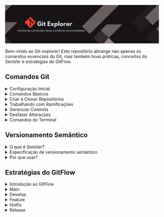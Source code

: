 <div>
  <img src="./img/git-explorer.png" alt="Git Explorer Image">
</div>

Bem-vindo ao Git-explorer! Este repositório abrange não apenas os comandos essenciais do Git, mas também boas práticas, conceitos do SemVer e estratégias do GitFlow.

## Comandos Git
<details>
    <summary>Configuração Inicial</summary>
<div>

| Comando | Descrição   |
| ------- | ----------- |
| `git config --global user.name "nome-exemplo"` | Adicionar nome de usuário do GitHub |
| `git config --global user.email usuario@exemplo.com` | Adicionar e-mail do GitHub |
| `git config --global --unset user.email` | Remover e-mail do GitHub |
| `git config --global --unset user.name` | Remover nome de usuário do GitHub |
| `git config --global --list` | Exibir a lista de configurações atuais |
| `git config --list` | Exibir a lista de configurações atuais |
| `ssh-keygen -t ed25519 -C e-mail` | Gerar chave SSH |
| `eval $(ssh-agent -s)` | Verificar agente SSH |
| `ssh-add [caminho]` | Adicionar chave SSH ao seu ambiente de trabalho |

</div>
</details>

<details>
    <summary>Comandos Básicos</summary>
<div>

| Comando | Descrição |
| ------- | ----------|
| `git status` | Exibir status| 
| `git add [arquivo]` | Adicionar arquivos à área de preparação (staging) |
| `git add .` | Adicionar todos os arquivos novos à área de preparação (staging) |
| `git commit -m "mensagem"` | Confirmar as alterações com uma mensagem descritiva |
| `git tag -a [nome] -m "mensagem"` | Criar tag |
| `git tag` | Listar todas as tags |
| `git push origin [nome do branch]` | Enviar um branch para o seu repositório remoto |
| `git pull` | Atualizar o repositório local para o commit mais recente |
| `git pull origin [nome do branch]` | Puxar alterações do repositório remoto |
| `git blame NOME_ARQUIVO` | Mostra quem fez cada alteração em cada linha de um arquivo, fornecendo informações sobre a autoria das mudanças |


</div>
</details>

<details>
  <summary>Criar e Clonar Repositórios</summary>
<div>

| Comando | Descrição |
| ------- | ----------|
| `git init` | Iniciar o git dentro da pasta |
| `git clone [url]` | Clonar um repositório do GitHub |
| `git remote add origin ssh://git@github.com/[nome-de-usuario]/[nome-do-repositorio].git` | Adicionar um repositório remoto |
| `git remote -v` | Listar conexões remotas |
| `git remote set-url [nome do branch] [url]` | Alterar a URL |

</div>
</details>

<details>
  <summary>Trabalhando com Ramificações</summary>
<div>
 
| Comando | Descrição |
| ------- | ----------- |
| `git branch` | Listar todas as branches (o asterisco denota o branch atual) |
| `git branch -a` | Listar todas as branches (locais e remotas) |
| `git branch [nome do branch]` | Criar um novo branch |
| `git branch -d [nome do branch]` | Deletar um branch local |
| `git push origin --delete [nome do branch]` | Deletar um branch remoto |
| `git show-branch --all` | Listar todos os branches locais |
| `git push origin --delete [nome do branch]` | Deletar um branch remoto |
| `git checkout -b [nome do branch]` | Criar um novo branch e alternar para ele |
| `git checkout -b [nome do branch] origin/[nome do branch]` | Clonar um branch remoto e alternar para ele |
| `git checkout [nome do branch]` | Alternar para um branch |
| `git checkout -` | Alternar para o último branch acessado |
| `git checkout -- [nome-arquivo.txt]` | Descartar alterações em um arquivo |
| `git merge [nome do branch]` | Mesclar um branch no branch ativo |
| `git merge [branch de origem] [branch de destino]` | Mesclar um branch em um branch de destino |
| `git stash` | Armazenar alterações não commitadas em um diretório de trabalho temporário |
| `git stash list` | Lista todos os stashes disponíveis |
| `git stash apply NUM` | Aplica as mudanças salvas no stash de volta ao seu diretório de trabalho, se nenhum número for especificado, o último stash será aplicado |
| `git stash drop NUM` | Remove uma entrada específica do stash, se nenhum número for especificado, o último stash será removido |
| `git stash clear` | Remover todas as entradas armazenadas no diretório de trabalho temporário |
| `git stash pop` | Aplica as mudanças armazenadas do último stash e remove esse stash |

</div>
</details>

<details>
  <summary>Gerenciar Commits</summary>
<div>

| Comando | Descrição |
| ------- | ----------|
| `git rebase -i HEAD NUM` | Inicia um rebase interativo que inclui os commits em relação ao HEAD (Informe o numero de commits em relação ao HEAD) Alterar pick por "S" nos commits a unir|
| `git rebase -i HASH_DO_COMMIT_ANTERIOR` | Inicia um rebase interativo até o commit especificado pelo hash (hash do commit anterior ao qual deseja trabalhar) Alterar pick por "S" nos commits a unir |
| `git cherry-pick HASH` | Aplica as mudanças introduzidas por um commit específico no topo da branch atual |
| `git bisect start` | Inicia uma sessão de bisect, uma técnica para encontrar um commit específico que introduziu um problema |
| `git bisect bad HEAD` | Marca o commit atual como ruim, indicando que o problema está presente |
| `git bisect good HASH` | Marca o commit como bom |
| `git bisect good 'ou' bad` | Informar ao bisect |
| `git bisect reset` | Sai do modo de bisect e restaura o estado do repositório para o estado anterior ao início |
| `git show HASH` | Mostra os detalhes do commit especificado pelo hash |
| `git log` | Visualizar todos os commits |
| `git log -p` | Visualizar todos os commits com mais informações |
| `git log --oneline` | Visualizar todos os commits com menos informações |
| `git log -n NUM` | Limitar o numero de commit exibidos |
| https://devhints.io/git-log| Criar logs personalizados |
| `git diff` | Exibe as diferenças entre as mudanças no seu diretório de trabalho e o que está na área de preparação |
| `git diff COMMIT1 COMMIT2` | Exibe as diferenças entre dois commits específicos |
| `git diff HEAD` | Exibe as diferenças entre o diretório de trabalho e o último commit |
| `git diff NOME_DO_ARQUIVO` | Exibe as diferenças em um arquivo específico |

</div>
</details>

<details>
  <summary>Desfazer Alterações</summary>
<div>
 
| Comando | Descrição |
| ------- | ----------- |
| `git rm -r [pasta]` | Remove de forma definitiva uma pasta e todo o seu conteúdo do controle de versão |
| `git rm [arquivo]` | Remove um arquivo do controle de versão |
| `git revert HASH` | Reverter ultimo commit |
| `git revert -n <hash-do-ultimo-commit-a-manter>` | Reverter uma série de commits |
| `git reset --hard HASH` | Remover commit e suas alterações |
| `git reset --soft HASH` | Remover commit e manter alterações |
| `git commit --amend` | Alterar ultimo commit |
| `git rm [arquivo]` | Remove um arquivo do controle de versão |
| `git clean -nd` | Visualiza quais arquivos não rastreados seriam removidos pelo `git clean` sem realmente executar a remoção |
| `git clean -fd` | Remove arquivos e pastas não rastreados (cuidado ao usar esse comando) |
| `git clean -i` | Inicia uma remoção interativa de arquivos não rastreados |

</div>
</details>

<details>
  <summary>Comandos do Terminal </summary>
<div>

| Comando | Descrição |
| ------- | --------- |
| `cd [caminho]` | Altera o diretório atual |
| `mkdir [nome]` | Cria um novo diretório |
| `ls` | Lista todos os arquivos no diretório |
| `ls NOME-DA-PASTA` | Lista todos os arquivos da pasta |
| `ls -a` | Lista todos os arquivos no diretório, incluindo os ocultos |
| `clear` | Limpar a tela do terminal |
| `Touch [nome.txt]` | Criar um arquivo vazio |
| `nano [nome.txt]` | Editor de texto simples para editar o arquivo especificado |
| `cat [nome.txt]` | Exibe o conteúdo de um arquivo |
| `rm [arquivo]` | Remover arquivos |
| `rm -rf [dir]` | Remove um diretório e seu conteúdo de forma recursiva |
| `pwd` | Exibe o caminho completo do diretório atual |
| `mv` | Move ou renomeia arquivos e diretórios |
| `sudo` | Executa um comando com privilégios de administrador |

</div>
</details>

## Versionamento Semântico

<details>
  <summary>O que é SemVer?</summary>
<div>

```
O SemVer, ou Versionamento Semântico, é uma convenção para atribuição de versões a software,
com o objetivo de facilitar a compreensão das mudanças no código pelos desenvolvedores e usuários.
A versão é representada por três números no formato MAJOR.MINOR.PATCH, como por exemplo, 1.2.3.
```

</div>
</details>

<details>
  <summary>Especificação de versionamento semântico</summary>
<div>
 
```
O Versionamento Semântico (SemVer) possui regras claras sobre quando aumentar os números em uma versão.
principais (MAJOR);
secundários (MINOR);
correções (PATCH);

Aqui estão as especificações:

MAJOR version (X.y.z):
Deve ser incrementado quando são feitas alterações incompatíveis com versões anteriores.
Geralmente, isso inclui mudanças significativas que quebram a compatibilidade com versões anteriores,
como alterações na API que não são retrocompatíveis.

MINOR version (x.Y.z):
Deve ser incrementado quando funcionalidades são adicionadas de maneira retrocompatível.
Isso indica a adição de novas funcionalidades ou aprimoramentos à API,
mas sem quebrar a compatibilidade com versões anteriores.

PATCH version (x.y.Z):
Deve ser incrementado para correções de bugs retrocompatíveis.
Indica que foram feitas correções de bugs ou pequenas melhorias
que mantêm a compatibilidade com versões anteriores.

Ao incrementar o MAJOR version, os números MINOR e PATCH devem ser redefinidos para zero.
Exemplo: 1.2.3 → 2.0.0.

Ao incrementar o MINOR version, o número PATCH deve ser redefinido para zero.
Exemplo: 1.2.3 → 1.3.0.

Ao incrementar o PATCH version, apenas o próprio número PATCH deve ser incrementado.
Exemplo: 1.2.3 → 1.2.4.

Versão Inicial (0.y.z):
O SemVer permite que projetos declarem uma fase inicial de desenvolvimento usando a versão principal zero (0.y.z).
A versão inicial (0.y.z) é indicativa de desenvolvimento inicial, onde qualquer coisa pode mudar a qualquer momento.
Durante esta fase, a API pública não deve ser considerada estável.

Versão 1.0.0:
A versão 1.0.0 marca um ponto em que o desenvolvedor considera que a API pública atingiu um nível de estabilidade.
A partir da versão 1.0.0, as regras de incremento de versão são mais claramente definidas,
proporcionando consistência no gerenciamento de versões.

Exemplo Prático:
Se um projeto está em suas fases iniciais, ele pode começar com versões como 0.1.0, 0.2.0,
indicando um desenvolvimento em andamento. Ao atingir a estabilidade e a definição da API pública,
eles podem lançar a versão 1.0.0 para marcar o compromisso com a retrocompatibilidade.
``` 

</div>
</details>

<details>
  <summary>Por que usar?</summary>
<div>
 
```
É uma forma simples de numerar versões, usando três números principais (MAJOR.MINOR.PATCH).
Aqui estão algumas razões para usá-lo:

Entendimento Simples:
Os três números facilitam para desenvolvedores e usuários entenderem as mudanças no software.

Tomada de Decisões Fácil:
Ajuda na decisão de quando aumentar cada parte da versão.

Consistência no Versionamento:
Proporciona consistência, evitando ambiguidades na gestão de versões.

Automatização do Próximo Número de Versão:
Permite a determinação automática do próximo número de versão a ser aplicado
``` 

</div>
</details>

## Estratégias do GitFlow

<details>
  <summary>Introdução ao GitFlow</summary>
<div>
 
  </div>
</details>

<details>
  <summary>Main</summary>
<div>
 
  </div>
</details>

<details>
  <summary>Develop</summary>
<div>
 
  </div>
</details>

<details>
  <summary>Feature</summary>
<div>
 
  </div>
</details>

<details>
  <summary>Hotfix</summary>
<div>
 
  </div>
</details>

<details>
  <summary>Release</summary>
<div>
 
  </div>
</details>




